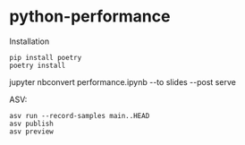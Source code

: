 # python-performance

Installation

```shell
pip install poetry
poetry install
```


jupyter nbconvert performance.ipynb --to slides --post serve


ASV:

```
asv run --record-samples main..HEAD
asv publish
asv preview
```